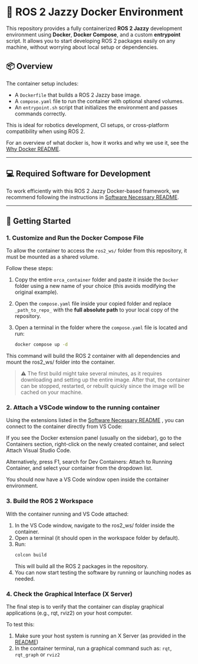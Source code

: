 # 🐳 ROS 2 Jazzy Docker Environment

This repository provides a fully containerized **ROS 2 Jazzy** development environment using **Docker**, **Docker Compose**, and a custom **entrypoint** script. It allows you to start developing ROS 2 packages easily on any machine, without worrying about local setup or dependencies.

## 📦 Overview

The container setup includes:

- A `Dockerfile` that builds a ROS 2 Jazzy base image.
- A `compose.yaml` file to run the container with optional shared volumes.
- An `entrypoint.sh` script that initializes the environment and passes commands correctly.

This is ideal for robotics development, CI setups, or cross-platform compatibility when using ROS 2.

For an overview of what docker is, how it works and why we use it, see the [Why Docker README](software_necessary.md).

---

## 💻 Required Software for Development
To work efficiently with this ROS 2 Jazzy Docker-based framework, we recommend following the instructions in [Software Necessary README](software_necessary.md).

---

## 🚀 Getting Started

### 1. Customize and Run the Docker Compose File

To allow the container to access the `ros2_ws/` folder from this repository, it must be mounted as a shared volume.

Follow these steps:

1. Copy the entire `orca_container` folder and paste it inside the `Docker` folder using a new name of your choice (this avoids modifying the original example).
2. Open the `compose.yaml` file inside your copied folder and replace `_path_to_repo_` with the **full absolute path** to your local copy of the repository.
3. Open a terminal in the folder where the `compose.yaml` file is located and run:

    ```bash
    docker compose up -d
    ```

This command will build the ROS 2 container with all dependencies and mount the ros2_ws/ folder into the container.

> ⚠️ The first build might take several minutes, as it requires downloading and setting up the entire image. After that, the container can be stopped, restarted, or rebuilt quickly since the image will be cached on your machine.

### 2. Attach a VSCode window to the running container

Using the extensions listed in the [Software Necessary README](software_necessary.md) , you can connect to the container directly from VS Code:

If you see the Docker extension panel (usually on the sidebar), go to the Containers section, right-click on the newly created container, and select Attach Visual Studio Code.

Alternatively, press F1, search for Dev Containers: Attach to Running Container, and select your container from the dropdown list.

You should now have a VS Code window open inside the container environment.

### 3. Build the ROS 2 Workspace

With the container running and VS Code attached:

1. In the VS Code window, navigate to the ros2_ws/ folder inside the container.
2. Open a terminal (it should open in the workspace folder by default).
3. Run:
    ```bash
    colcon build
    ```
    This will build all the ROS 2 packages in the repository.
4. You can now start testing the software by running or launching nodes as needed.

### 4. Check the Graphical Interface (X Server)

The final step is to verify that the container can display graphical applications (e.g., rqt, rviz2) on your host computer.

To test this:

1. Make sure your host system is running an X Server (as provided in the [README](software_necessary.md))
2. In the container terminal, run a graphical command such as: `rqt`, `rqt_graph` or `rviz2`


